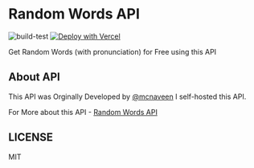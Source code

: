 # Random Words API

![build-test](https://github.com/mskian/random-words-api/workflows/build-test/badge.svg) [![Deploy with Vercel](https://vercel.com/button)](https://vercel.com/new/git/external?repository-url=https%3A%2F%2Fgithub.com%2Fmskian%2Frandom-words-api.git)

Get Random Words (with pronunciation) for Free using this API

## About API

This API was Orginally Developed by [@mcnaveen](https://github.com/mcnaveen/)
I self-hosted this API.

For More about this API - [Random Words API](https://github.com/mcnaveen/Random-Words-API)

## LICENSE

MIT
